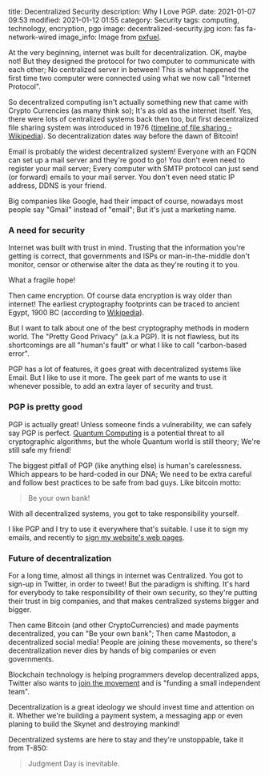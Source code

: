 title: Decentralized Security
description: Why I Love PGP.
date: 2021-01-07 09:53
modified: 2021-01-12 01:55
category: Security
tags: computing, technology, encryption, pgp
image: decentralized-security.jpg
icon: fas fa-network-wired
image_info: Image from <a href="https://www.pxfuel.com/en/free-photo-jrpjv">pxfuel</a>.


At the very beginning, internet was built for decentralization. OK, maybe not! But they designed the protocol for two computer to communicate with each other; No centralized server in between! This is what happened the first time two computer were connected using what we now call "Internet Protocol".

So decentralized computing isn't actually something new that came with Crypto Currencies (as many think so); It's as old as the internet itself. Yes, there were lots of centralized systems back then too, but first decentralized file sharing system was introduced in 1976 ([timeline of file sharing - Wikipedia](https://en.wikipedia.org/wiki/Timeline_of_file_sharing)). So decentralization dates way before the dawn of Bitcoin!

Email is probably the widest decentralized system! Everyone with an FQDN can set up a mail server and they're good to go! You don't even need to register your mail server; Every computer with SMTP protocol can just send (or forward) emails to your mail server. You don't even need static IP address, DDNS is your friend.

Big companies like Google, had their impact of course, nowadays most people say "Gmail" instead of "email"; But it's just a marketing name.


### A need for security
Internet was built with trust in mind. Trusting that the information you're getting is correct, that governments and ISPs or man-in-the-middle don't monitor, censor or otherwise alter the data as they're routing it to you.

What a fragile hope!

Then came encryption. Of course data encryption is way older than internet! The earliest cryptography footprints can be traced to ancient Egypt, 1900 BC (according to [Wikipedia](https://en.wikipedia.org/wiki/History_of_cryptography)).

But I want to talk about one of the best cryptography methods in modern world. The "Pretty Good Privacy" (a.k.a PGP). It is not flawless, but its shortcomings are all "human's fault" or what I like to call "carbon-based error".

PGP has a lot of features, it goes great with decentralized systems like Email. But I like to use it more. The geek part of me wants to use it whenever possible, to add an extra layer of security and trust.


### PGP is pretty good
PGP is actually great! Unless someone finds a vulnerability, we can safely say PGP is perfect. [Quantum Computing](/quantum-computing.html) is a potential threat to all cryptographic algorithms, but the whole Quantum world is still theory; We're still safe my friend!

The biggest pitfall of PGP (like anything else) is human's carelessness. Which appears to be hard-coded in our DNA; We need to be extra careful and follow best practices to be safe from bad guys. Like bitcoin motto:
> Be your own bank!

With all decentralized systems, you got to take responsibility yourself.

I like PGP and I try to use it everywhere that's suitable. I use it to sign my emails, and recently to [sign my website's web pages](/signing-webpages.html).


### Future of decentralization
For a long time, almost all things in internet was Centralized. You got to sign-up in Twitter, in order to tweet! But the paradigm is shifting. It's hard for everybody to take responsibility of their own security, so they're putting their trust in big companies, and that makes centralized systems bigger and bigger.

Then came Bitcoin (and other CryptoCurrencies) and made payments decentralized, you can "Be your own bank"; Then came Mastodon, a decentralized social media! People are joining these movements, so there's decentralization never dies by hands of big companies or even governments.

Blockchain technology is helping programmers develop decentralized apps, Twitter also wants to [join the movement](https://twitter.com/jack/status/1204766078468911106?s=20) and is "funding a small independent team".

Decentralization is a great ideology we should invest time and attention on it. Whether we're building a payment system, a messaging app or even planing to build the Skynet and destroying mankind!

Decentralized systems are here to stay and they're unstoppable, take it from T-850:
> Judgment Day is inevitable.
